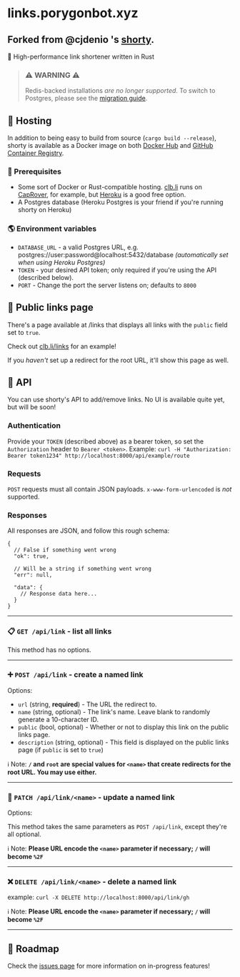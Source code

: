 # links.porygonbot.xyz
## Forked from @cjdenio 's [shorty](https://github.com/cjdenio/shorty).

🔗 High-performance link shortener written in Rust

> ### ⚠️ WARNING ⚠️
>
> Redis-backed installations _are no longer supported_. To switch to Postgres, please see the [migration guide](MIGRATION.md).

## 💾 Hosting

In addition to being easy to build from source (`cargo build --release`), shorty is available as a Docker image on both [Docker Hub](https://hub.docker.com/r/cjdenio/shorty) and [GitHub Container Registry](https://ghcr.io/cjdenio/shorty).

### 🏁 Prerequisites

- Some sort of Docker or Rust-compatible hosting. [clb.li](https://clb.li) runs on [CapRover](https://caprover.com), for example, but [Heroku](https://heroku.com) is a good free option.
- A Postgres database (Heroku Postgres is your friend if you're running shorty on Heroku)

### 🌎 Environment variables

- `DATABASE_URL` - a valid Postgres URL, e.g. postgres://user:password@localhost:5432/database _(automatically set when using Heroku Postgres)_
- `TOKEN` - your desired API token; only required if you're using the API (described below).
- `PORT` - Change the port the server listens on; defaults to `8000`

## 👀 Public links page

There's a page available at /links that displays all links with the `public` field set to `true`.

Check out [clb.li/links](https://clb.li/links) for an example!

If you _haven't_ set up a redirect for the root URL, it'll show this page as well.

## 📡 API

You can use shorty's API to add/remove links. No UI is available quite yet, but will be soon!

### Authentication

Provide your `TOKEN` (described above) as a bearer token, so set the `Authorization` header to `Bearer <token>`. Example: `curl -H "Authorization: Bearer token1234" http://localhost:8000/api/example/route`

### Requests

`POST` requests must all contain JSON payloads. `x-www-form-urlencoded` is _not_ supported.

### Responses

All responses are JSON, and follow this rough schema:

```jsonc
{
  // False if something went wrong
  "ok": true,

  // Will be a string if something went wrong
  "err": null,

  "data": {
    // Response data here...
  }
}
```

---

### 📋 `GET /api/link` - list all links

This method has no options.

---

### ➕ `POST /api/link` - create a named link

Options:

- `url` (string, **required**) - The URL the redirect to.
- `name` (string, optional) - The link's name. Leave blank to randomly generate a 10-character ID.
- `public` (bool, optional) - Whether or not to display this link on the public links page.
- `description` (string, optional) - This field is displayed on the public links page (if `public` is set to `true`)

ℹ️ Note:
**`/` and `root` are special values for `<name>` that create redirects for the root URL. You may use either.**

---

### 📝 `PATCH /api/link/<name>` - update a named link

Options:

This method takes the same parameters as `POST /api/link`, except they're all optional.

ℹ️ Note:
**Please URL encode the `<name>` parameter if necessary; `/` will become `%2F`**

---

### ❌ `DELETE /api/link/<name>` - delete a named link

example: `curl -X DELETE http://localhost:8000/api/link/gh`

ℹ️ Note:
**Please URL encode the `<name>` parameter if necessary; `/` will become `%2F`**

---

## 🚗 Roadmap

Check the [issues page](https://github.com/cjdenio/shorty/issues) for more information on in-progress features!

